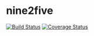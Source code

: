 nine2five
=========

[![Build Status](https://travis-ci.org/nine2five/nine2five-backend.svg?branch=master)](https://travis-ci.org/nine2five/nine2five-backend) [![Coverage Status](https://coveralls.io/repos/github/nine2five/nine2five-backend/badge.svg?branch=master)](https://coveralls.io/github/nine2five/nine2five-backend?branch=master)
